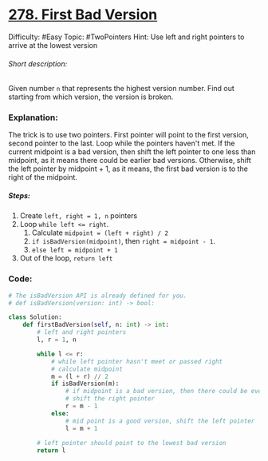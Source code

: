 # [278. First Bad Version](https://leetcode.com/problems/first-bad-version/)

Difficulty:  #Easy 
Topic: #TwoPointers 
Hint: Use left and right pointers to arrive at the lowest version

###### Short description:
Given number `n` that represents the highest version number. Find out starting from which version, the version is broken.

### Explanation:

The trick is to use two pointers. First pointer will point to the first version, second pointer to the last. Loop while the pointers haven't met. If the current midpoint is a bad version, then shift the left pointer to one less than midpoint, as it means there could be earlier bad versions. Otherwise, shift the left pointer by midpoint + 1, as it means, the first bad version is to the right of the midpoint.

##### Steps:

1. Create `left, right = 1, n` pointers
2. Loop `while left <= right`.
	1. Calculate `midpoint = (left + right) / 2`
	2. `if isBadVersion(midpoint)`, then `right = midpoint - 1`.
	3. `else left = midpoint + 1`
3. Out of the loop, `return left`


### Code:

```python
# The isBadVersion API is already defined for you.
# def isBadVersion(version: int) -> bool:

class Solution:
    def firstBadVersion(self, n: int) -> int:
        # left and right pointers
        l, r = 1, n

        while l <= r:
            # while left pointer hasn't meet or passed right
            # calculate midpoint
            m = (l + r) // 2 
            if isBadVersion(m):
                # if midpoint is a bad version, then there could be even lower to the right
                # shift the right pointer
                r = m - 1
            else:
                # mid point is a good version, shift the left pointer
                l = m + 1
        
        # left pointer should point to the lowest bad version
        return l
        
```
